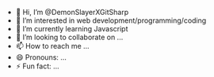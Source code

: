 - 👋 Hi, I’m @DemonSlayerXGitSharp
- 👀 I’m interested in web development/programming/coding
- 🌱 I’m currently learning Javascript 
- 💞️ I’m looking to collaborate on ...
- 📫 How to reach me ...
- 😄 Pronouns: ...
- ⚡ Fun fact: ...

<!---
DemonSlayerXGitSharp/DemonSlayerXGitSharp is a ✨ special ✨ repository because its `README.md` (this file) appears on your GitHub profile.
You can click the Preview link to take a look at your changes.
--->
